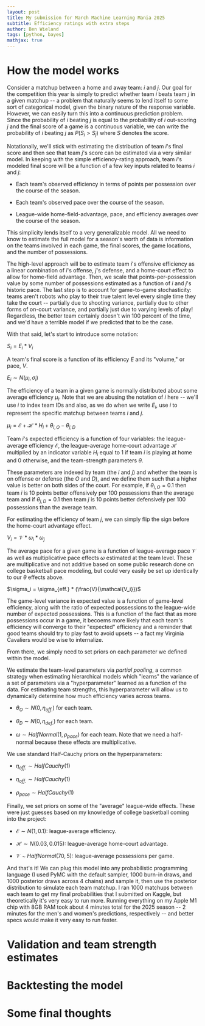 ```yaml
---
layout: post
title: My submission for March Machine Learning Mania 2025
subtitle: Efficiency ratings with extra steps
author: Ben Wieland
tags: [python, bayes]
mathjax: true
---
```


# How the model works

Consider a matchup between a home and away team: $i$ and $j$. Our goal for the competition this year is simply to predict whether team $i$ beats team $j$ in a given matchup -- a problem that naturally seems to lend itself to some sort of categorical model, given the binary nature of the response variable. However, we can easily turn this into a continuous prediction problem. Since the probability of $i$ beating $j$ is equal to the probability of $i$ out-scoring $j$ and the final score of a game is a continuous variable, we can write the probability of $i$ beating $j$ as $P(S_i > S_j)$ where $S$ denotes the score.

Notationally, we'll stick with estimating the distribution of team $i$'s final score and then see that team $j$'s score can be estimated via a very similar model. In keeping with the simple efficiency-rating approach, team $i$'s modeled final score will be a function of a few key inputs related to teams $i$ and $j$:

- Each team's observed efficiency in terms of points per possession over the course of the season.

- Each team's observed pace over the course of the season.

- League-wide home-field-advantage, pace, and efficiency averages over the course of the season.

This simplicity lends itself to a very generalizable model. All we need to know to estimate the full model for a season's worth of data is information on the teams involved in each game, the final scores, the game locations, and the number of possessions.

The high-level approach will be to estimate team $i$'s offensive efficiency as a linear combination of $i$'s offense, $j$'s defense, and a home-court effect to allow for home-field advantage. Then, we scale that points-per-possession value by some number of possessions estimated as a function of $i$ and $j$'s historic pace. The last step is to account for game-to-game stochasticity: teams aren't robots who play to their true talent level every single time they take the court -- partially due to shooting variance, partially due to other forms of on-court variance, and partially just due to varying levels of play! Regardless, the better team certainly doesn't win 100 percent of the time, and we'd have a terrible model if we predicted that to be the case.

With that said, let's start to introduce some notation:

$S_i = E_i * V_i$

A team's final score is a function of its efficiency $E$ and its "volume," or pace, $V$.

$E_i \sim N(\mu_i, \sigma_i)$

The efficiency of a team in a given game is normally distributed about some average efficiency $\mu_i$. Note that we are abusing the notation of $i$ here -- we'll use $i$ to index team IDs and also, as we do when we write $E_i$, use $i$ to represent the specific matchup between teams $i$ and $j$. 

$\mu_i = \mathcal{E} + \mathcal{H} * H_i + \theta_{i,O} - \theta_{j,D}$ 

Team $i$'s expected efficiency is a function of four variables: the league-average efficiency $\mathcal{E}$, the league-average home-court advantage $\mathcal{H}$ multiplied by an indicator variable $H_i$ equal to 1 if team $i$ is playing at home and 0 otherwise, and the team-strength parameters $\theta$. 

These parameters are indexed by team (the $i$ and $j$) and whether the team is on offense or defense (the $O$ and $D$), and we define them such that a higher value is better on both sides of the court. For example, if $\theta_{i,O} = 0.1$ then team $i$ is 10 points better offensively per 100 possessions than the average team and if $\theta_{j, D} = 0.1$ then team $j$ is 10 points better defensively per 100 possessions than the average team. 

For estimating the efficiency of team $j$, we can simply flip the sign before the home-court advantage effect.

$V_i = \mathcal{V} * \omega_{i} * \omega_{j}$ 

The average pace for a given game is a function of league-average pace $\mathcal{V}$ as well as multiplicative pace effects $\omega$ estimated at the team level. These are multiplicative and not additive based on some public research done on college basketball pace modeling, but could very easily be set up identically to our $\theta$ effects above.

$\sigma_i = \sigma_{eff.} * (\frac{V}{\mathcal{V_i}})$

The game-level variance in expected value is a function of game-level efficiency, along with the ratio of expected possessions to the league-wide number of expected possessions. This is a function of the fact that as more possessions occur in a game, it becoems more likely that each team's efficiency will converge to their "expected" efficiency and a reminder that good teams should try to play fast to avoid upsets -- a fact my Virginia Cavaliers would be wise to internalize.

From there, we simply need to set priors on each parameter we defined within the model.

We estimate the team-level parameters via *partial pooling*, a common strategy when estimating hierarchical models which "learns" the variance of a set of parameters via a "hyperparameter" learned as a function of the data. For estimating team strengths, this hyperparameter will allow us to dynamically determine how much efficiency varies across teams.

- $\theta_{O} \sim N(0, \eta_{off.})$ for each team.

- $\theta_{D} \sim N(0, \eta_{def.})$ for each team.

- $\omega \sim HalfNormal(1, \rho_{pace})$ for each team. Note that we need a half-normal because these effects are multiplicative.

We use standard Half-Cauchy priors on the hyperparameters:

- $\eta_{off.} \sim HalfCauchy(1)$

- $\eta_{off.} \sim HalfCauchy(1)$

- $\rho_{pace} \sim HalfCauchy(1)$

Finally, we set priors on some of the "average" league-wide effects. These were just guesses based on my knowledge of college basketball coming into the project:

- $\mathcal{E} \sim N(1, 0.1)$: league-average efficiency.

- $\mathcal{H} \sim N(0.03, 0.015)$: league-average home-court advantage.

- $\mathcal{V} \sim HalfNormal(70, 5)$: league-average possessions per game.

And that's it! We can plug this model into any probabilistic programming language (I used PyMC with the default sampler, 1000 burn-in draws, and 1000 posterior draws across 4 chains) and sample it, then use the posterior distribution to simulate each team matchup. I ran 1000 matchups between each team to get my final probabilities that I submitted on Kaggle, but theoretically it's very easy to run more. Running everything on my Apple M1 chip with 8GB RAM took about 4 minutes total for the 2025 season -- 2 minutes for the men's and women's predictions, respectively -- and better specs would make it very easy to run faster. 

# Validation and team strength estimates

# Backtesting the model

# Some final thoughts